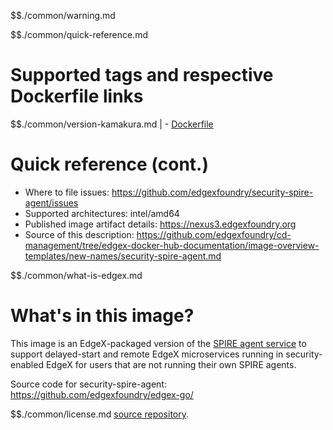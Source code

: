 $$./common/warning.md

$$./common/quick-reference.md

# Supported tags and respective Dockerfile links

$$./common/version-kamakura.md |
        - [Dockerfile](https://github.com/edgexfoundry/security-spire-agent/blob/v2.2.0/Dockerfile)

# Quick reference (cont.)

- Where to file issues: https://github.com/edgexfoundry/security-spire-agent/issues
- Supported architectures: intel/amd64
- Published image artifact details: https://nexus3.edgexfoundry.org
- Source of this description: https://github.com/edgexfoundry/cd-management/tree/edgex-docker-hub-documentation/image-overview-templates/new-names/security-spire-agent.md

$$./common/what-is-edgex.md

# What's in this image?

This image is an EdgeX-packaged version of the [SPIRE agent service](https://github.com/spiffe/spire/)
to support delayed-start and remote EdgeX microservices running in security-enabled EdgeX
for users that are not running their own SPIRE agents.

Source code for security-spire-agent: <https://github.com/edgexfoundry/edgex-go/>

$$./common/license.md
[source repository](https://github.com/edgexfoundry/edgex-go/blob/v2.2.0/Attribution.txt).
